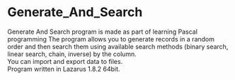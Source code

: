 # Generate_And_Search
 Generate And Search program is made as part of learning Pascal programming
 The program allows you to generate records in a random order and then search them using available search methods (binary search, linear search, chain, inverse) by the column.  
 You can import and export data to files.  
 Program written in Lazarus 1.8.2 64bit.
